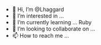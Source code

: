 - 👋 Hi, I’m @Lhaggard
- 👀 I’m interested in ...
- 🌱 I’m currently learning ... Ruby
- 💞️ I’m looking to collaborate on ...
- 📫 How to reach me ...

<!---
Lhaggard/Lhaggard is a ✨ special ✨ repository because its `README.md` (this file) appears on your GitHub profile.
You can click the Preview link to take a look at your changes.
--->
